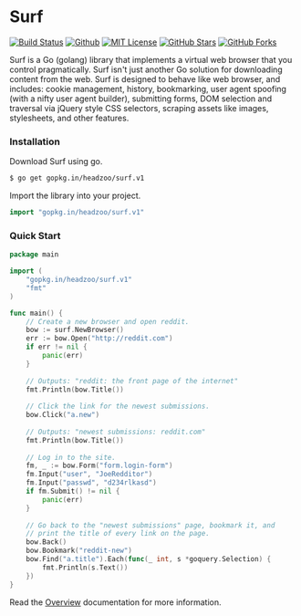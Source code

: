 # Surf
[![Build Status](https://img.shields.io/travis/headzoo/surf/master.svg?style=flat-square)](https://travis-ci.org/headzoo/surf)
[![Github](https://img.shields.io/badge/source-github-blue.svg?style=flat-square)](https://github.com/headzoo/surf/)
[![MIT License](https://img.shields.io/badge/license-MIT-blue.svg?style=flat-square)](https://raw.githubusercontent.com/headzoo/surf/master/LICENSE.md)
[![GitHub Stars](https://img.shields.io/github/stars/headzoo/surf.svg?style=flat-square)](https://github.com/headzoo/surf/stargazers)
[![GitHub Forks](https://img.shields.io/github/forks/headzoo/surf.svg?style=flat-square)](https://github.com/headzoo/surf/network)

Surf is a Go (golang) library that implements a virtual web browser that you control pragmatically.
Surf isn't just another Go solution for downloading content from the web. Surf is designed to behave like web
browser, and includes: cookie management, history, bookmarking, user agent spoofing (with a nifty user agent
builder), submitting forms, DOM selection and traversal via jQuery style CSS selectors, scraping assets like images,
stylesheets, and other features.


### Installation
Download Surf using go.

```sh
$ go get gopkg.in/headzoo/surf.v1
```

Import the library into your project.

```go
import "gopkg.in/headzoo/surf.v1"
```


### Quick Start

```go
package main

import (
	"gopkg.in/headzoo/surf.v1"
	"fmt"
)

func main() {
	// Create a new browser and open reddit.
	bow := surf.NewBrowser()
	err := bow.Open("http://reddit.com")
	if err != nil {
		panic(err)
	}
	
	// Outputs: "reddit: the front page of the internet"
	fmt.Println(bow.Title())
	
	// Click the link for the newest submissions.
	bow.Click("a.new")
	
	// Outputs: "newest submissions: reddit.com"
    fmt.Println(bow.Title())
    
    // Log in to the site.
    fm, _ := bow.Form("form.login-form")
    fm.Input("user", "JoeRedditor")
    fm.Input("passwd", "d234rlkasd")
    if fm.Submit() != nil {
    	panic(err)
    }
    
    // Go back to the "newest submissions" page, bookmark it, and
    // print the title of every link on the page.
    bow.Back()
    bow.Bookmark("reddit-new")
    bow.Find("a.title").Each(func(_ int, s *goquery.Selection) {
        fmt.Println(s.Text())
    })
}
```

Read the [Overview](overview) documentation for more information.
